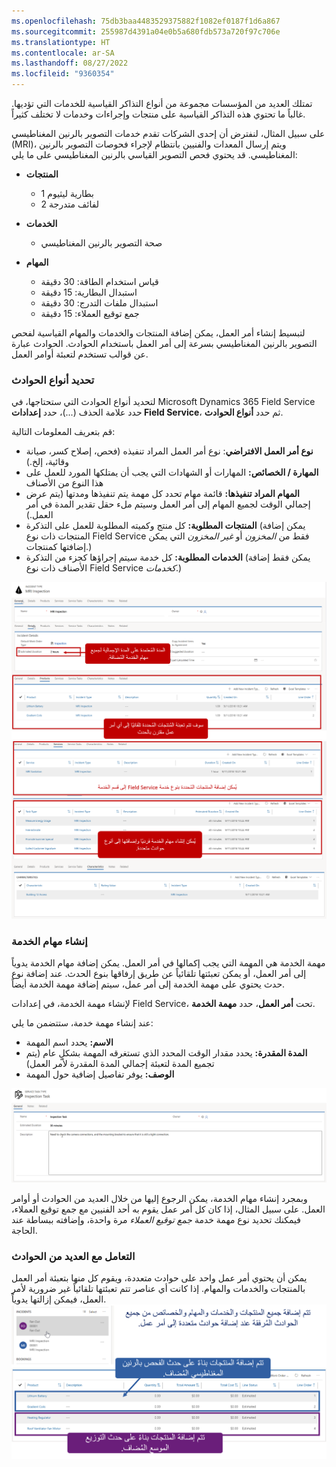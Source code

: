 ```yaml
---
ms.openlocfilehash: 75db3baa4483529375882f1082ef0187f1d6a867
ms.sourcegitcommit: 255987d4391a04e0b5a680fdb573a720f97c706e
ms.translationtype: HT
ms.contentlocale: ar-SA
ms.lasthandoff: 08/27/2022
ms.locfileid: "9360354"
---
```

تمتلك العديد من المؤسسات مجموعة من أنواع التذاكر القياسية للخدمات التي تؤديها. غالباً ما تحتوي هذه التذاكر القياسية على منتجات وإجراءات وخدمات لا تختلف كثيراً.

على سبيل المثال، لنفترض أن إحدى الشركات تقدم خدمات التصوير بالرنين المغناطيسي (MRI)، ويتم إرسال المعدات والفنيين بانتظام لإجراء فحوصات التصوير بالرنين المغناطيسي. قد يحتوي فحص التصوير القياسي بالرنين المغناطيسي على ما يلي:

- **المنتجات**
  - 1 بطارية ليثيوم
  - 2 لفائف متدرجة

- **الخدمات**
  - صحة التصوير بالرنين المغناطيسي

- **المهام**
  - قياس استخدام الطاقة: 30 دقيقة
  - استبدال البطارية: 15 دقيقة
  - استبدال ملفات التدرج: 30 دقيقة
  - جمع توقيع العملاء: 15 دقيقة

لتبسيط إنشاء أمر العمل، يمكن إضافة المنتجات والخدمات والمهام القياسية لفحص التصوير بالرنين المغناطيسي بسرعة إلى أمر العمل باستخدام الحوادث. الحوادث عبارة عن قوالب تستخدم لتعبئة أوامر العمل.

### <a name="defining-incident-types"></a>تحديد أنواع الحوادث

لتحديد أنواع الحوادث التي ستحتاجها، في Microsoft Dynamics 365 Field Service حدد علامة الحذف (...)، حدد **إعدادات Field Service**، ثم حدد **أنواع الحوادث**.

قم بتعريف المعلومات التالية:

- **نوع أمر العمل الافتراضي**: نوع أمر العمل المراد تنفيذه (فحص، إصلاح كسر، صيانة وقائية، إلخ.)
- **المهارة / الخصائص:** المهارات أو الشهادات التي يجب أن يمتلكها المورد للعمل على هذا النوع من الأصناف
- **المهام المراد تنفيذها:** قائمة مهام تحدد كل مهمة يتم تنفيذها ومدتها (يتم عرض إجمالي الوقت لجميع المهام إلى أمر العمل وسيتم ملء حقل تقدير المدة في أمر العمل.)
- **المنتجات المطلوبة:** كل منتج وكميته المطلوبة للعمل على التذكرة (يمكن إضافة المنتجات ذات نوع Field Service فقط من *المخزون* أو *غير المخزون* التي يمكن إضافتها كمنتجات.)
- **الخدمات المطلوبة:** كل خدمة سيتم إجراؤها كجزء من التذكرة (يمكن فقط إضافة الأصناف ذات نوع Field Service *كخدمات*.)

![لقطة شاشة لنوع حادث Field Service.](../media/FS-Unit4-1.png) 
![لقطة شاشة لقسم خدمات Field Service.](../media/FS-Unit4-2.png) 

### <a name="creating-service-tasks"></a>إنشاء مهام الخدمة

مهمة الخدمة هي المهمة التي يجب إكمالها في أمر العمل. يمكن إضافة مهام الخدمة يدوياً إلى أمر العمل، أو يمكن تعبئتها تلقائياً عن طريق إرفاقها بنوع الحدث. عند إضافة نوع حدث يحتوي على مهمة الخدمة إلى أمر عمل، سيتم إضافة مهمة الخدمة أيضاً. 

لإنشاء مهمة الخدمة، في إعدادات Field Service، تحت **أمر العمل**، حدد **مهمة الخدمة**. 

عند إنشاء مهمة خدمة، ستتضمن ما يلي:

- **الاسم:** يحدد اسم المهمة
- **المدة المقدرة:** يحدد مقدار الوقت المحدد الذي تستغرقه المهمة بشكلٍ عام (يتم تجميع المدة لتعبئة إجمالي المدة المقدرة لأمر العمل)
- **الوصف:** يوفر تفاصيل إضافية حول المهمة

![لقطة شاشة لمهمة خدمة Field Service.](../media/FS-Unit4-3.png) 

وبمجرد إنشاء مهام الخدمة، يمكن الرجوع إليها من خلال العديد من الحوادث أو أوامر العمل. على سبيل المثال، إذا كان كل أمر عمل يقوم به أحد الفنيين مع جمع توقيع العملاء، فيمكنك تحديد نوع مهمة خدمة *جمع توقيع العملاء* مرة واحدة، وإضافته ببساطة عند الحاجة.

### <a name="working-with-multiple-incidents"></a>التعامل مع العديد من الحوادث

يمكن أن يحتوي أمر عمل واحد على حوادث متعددة، ويقوم كل منها بتعبئة أمر العمل بالمنتجات والخدمات والمهام. إذا كانت أي عناصر تتم تعبئتها تلقائياً غير ضرورية لأمر العمل، فيمكن إزالتها يدوياً.
![لقطة شاشة لنوع الحادث المتعدد في Field Service.](../media/FS-Unit4-4.png) 